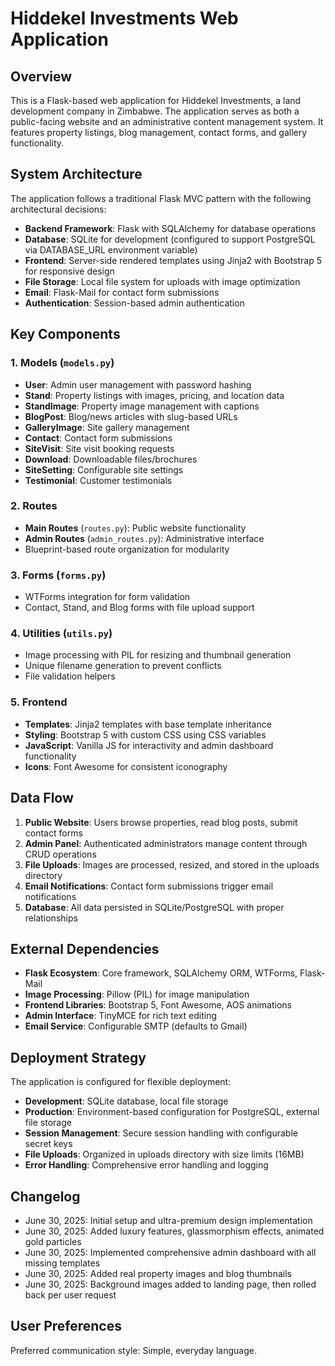 # Hiddekel Investments Web Application

## Overview

This is a Flask-based web application for Hiddekel Investments, a land development company in Zimbabwe. The application serves as both a public-facing website and an administrative content management system. It features property listings, blog management, contact forms, and gallery functionality.

## System Architecture

The application follows a traditional Flask MVC pattern with the following architectural decisions:

- **Backend Framework**: Flask with SQLAlchemy for database operations
- **Database**: SQLite for development (configured to support PostgreSQL via DATABASE_URL environment variable)
- **Frontend**: Server-side rendered templates using Jinja2 with Bootstrap 5 for responsive design
- **File Storage**: Local file system for uploads with image optimization
- **Email**: Flask-Mail for contact form submissions
- **Authentication**: Session-based admin authentication

## Key Components

### 1. Models (`models.py`)
- **User**: Admin user management with password hashing
- **Stand**: Property listings with images, pricing, and location data
- **StandImage**: Property image management with captions
- **BlogPost**: Blog/news articles with slug-based URLs
- **GalleryImage**: Site gallery management
- **Contact**: Contact form submissions
- **SiteVisit**: Site visit booking requests
- **Download**: Downloadable files/brochures
- **SiteSetting**: Configurable site settings
- **Testimonial**: Customer testimonials

### 2. Routes
- **Main Routes** (`routes.py`): Public website functionality
- **Admin Routes** (`admin_routes.py`): Administrative interface
- Blueprint-based route organization for modularity

### 3. Forms (`forms.py`)
- WTForms integration for form validation
- Contact, Stand, and Blog forms with file upload support

### 4. Utilities (`utils.py`)
- Image processing with PIL for resizing and thumbnail generation
- Unique filename generation to prevent conflicts
- File validation helpers

### 5. Frontend
- **Templates**: Jinja2 templates with base template inheritance
- **Styling**: Bootstrap 5 with custom CSS using CSS variables
- **JavaScript**: Vanilla JS for interactivity and admin dashboard functionality
- **Icons**: Font Awesome for consistent iconography

## Data Flow

1. **Public Website**: Users browse properties, read blog posts, submit contact forms
2. **Admin Panel**: Authenticated administrators manage content through CRUD operations
3. **File Uploads**: Images are processed, resized, and stored in the uploads directory
4. **Email Notifications**: Contact form submissions trigger email notifications
5. **Database**: All data persisted in SQLite/PostgreSQL with proper relationships

## External Dependencies

- **Flask Ecosystem**: Core framework, SQLAlchemy ORM, WTForms, Flask-Mail
- **Image Processing**: Pillow (PIL) for image manipulation
- **Frontend Libraries**: Bootstrap 5, Font Awesome, AOS animations
- **Admin Interface**: TinyMCE for rich text editing
- **Email Service**: Configurable SMTP (defaults to Gmail)

## Deployment Strategy

The application is configured for flexible deployment:

- **Development**: SQLite database, local file storage
- **Production**: Environment-based configuration for PostgreSQL, external file storage
- **Session Management**: Secure session handling with configurable secret keys
- **File Uploads**: Organized in uploads directory with size limits (16MB)
- **Error Handling**: Comprehensive error handling and logging

## Changelog

- June 30, 2025: Initial setup and ultra-premium design implementation
- June 30, 2025: Added luxury features, glassmorphism effects, animated gold particles
- June 30, 2025: Implemented comprehensive admin dashboard with all missing templates
- June 30, 2025: Added real property images and blog thumbnails
- June 30, 2025: Background images added to landing page, then rolled back per user request

## User Preferences

Preferred communication style: Simple, everyday language.